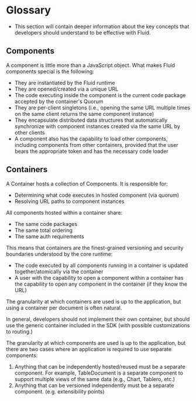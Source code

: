 # Glossary

* This section will contain deeper information about the key concepts that developers should understand to be effective
  with Fluid.

## Components

A component is little more than a JavaScript object. What makes Fluid components special is the following:

* They are instantiated by the Fluid runtime
* They are opened/created via a unique URL
* The code executing inside the component is the current code package accepted by the container's Quorum
* They are per-client singletons (i.e., opening the same URL multiple times on the same client returns the same
  component instance)
* They encapsulate distributed data structures that automatically synchronize with component instances created via the
  same URL by other clients
* A component also has the capability to load other components, including components from other containers, provided
  that the user bears the appropriate token and has the necessary code loader

## Containers

A Container hosts a collection of Components. It is responsible for:

* Determining what code executes in hosted component (via quorum)
* Resolving URL paths to component instances

All components hosted within a container share:

* The same code packages
* The same total ordering
* The same auth requirements

This means that containers are the finest-grained versioning and security boundaries understood by the core runtime:

* The code executed by all components running in a container is updated together/atomically via the container
* A user with the capability to open a component within a container has the capability to open any component in the
  container (if they know the URL)

The granularity at which containers are used is up to the application, but using a container per document is often
natural.

In general, developers should not implement their own container, but should use the generic container included in the
SDK (with possible customizations to routing.)

The granularity at which components are used is up to the application, but there are two cases where an application is
required to use separate components:

1. Anything that can be independently hosted/reused must be a separate component. For example, TableDocument is a
   separate component to support multiple views of the same data (e.g., Chart, Tablero, etc.)
2. Anything that can be versioned independently must be a separate component. (e.g. extensibility points)
